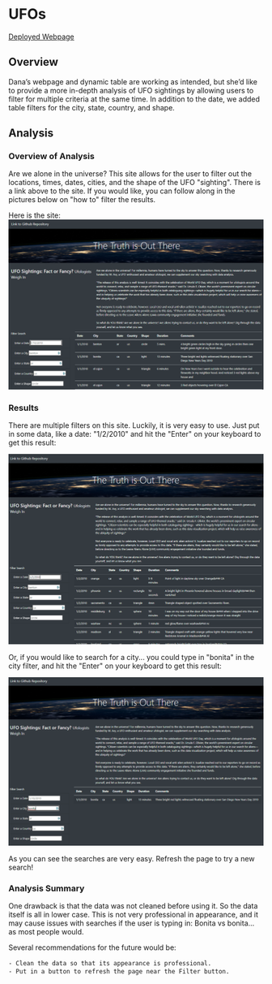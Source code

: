 # UFOs
[Deployed Webpage](https://kaalrok.github.io/UFOs/)

## Overview
Dana’s webpage and dynamic table are working as intended, but she’d like to provide a more in-depth analysis of UFO sightings by allowing users to filter for multiple criteria at the same time. In addition to the date, we added table filters for the city, state, country, and shape.


## Analysis
### Overview of Analysis
Are we alone in the universe? This site allows for the user to filter out the locations, times, dates, cities, and the shape of the UFO "sighting". There is a link above to the site. If you would like, you can follow along in the pictures below on "how to" filter the results.

Here is the site:
![UFO Sightings](./Pictures/Live_Server_main_page.png)


### Results

There are multiple filters on this site. Luckily, it is very easy to use. Just put in some data, like a date: "1/2/2010" and hit the "Enter" on your keyboard to get this result:

![Date Search](./Pictures/Live_Server_date_search.png)

Or, if you would like to search for a city... you could type in "bonita" in the city filter, and hit the "Enter" on your keyboard to get this result:

![City Search](./Pictures/Live_Server_city_search.png)

As you can see the searches are very easy. Refresh the page to try a new search!

### Analysis Summary

One drawback is that the data was not cleaned before using it. So the data itself is all in lower case. This is not very professional in appearance, and it may cause issues with searches if the user is typing in: Bonita vs bonita... as most people would.

Several recommendations for the future would be:

    - Clean the data so that its appearance is professional.
    - Put in a button to refresh the page near the Filter button.


